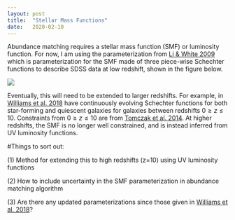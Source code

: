 ```yaml
---
layout: post
title:  "Stellar Mass Functions"
date:   2020-02-10
---
```



Abundance matching requires a stellar mass function (SMF) or luminosity function. For now, I am using the parameterization from <a href="https://ui.adsabs.harvard.edu/abs/2009MNRAS.398.2177L">Li & White 2009</a> which is parameterization for the SMF made of three piece-wise Schechter functions to describe SDSS data at low redshift, shown in the figure below.

<img src="{{ site.baseurl }}/assets/plots/SMF_Li2009.png">


Eventually, this will need to be extended to larger redshifts. For example, in <a href="https://ui.adsabs.harvard.edu/abs/2018ApJS..236...33W/abstract"> Williams et al. 2018</a> have continuously evolving Schechter functions for both star-forming and quiescent galaxies for galaxies between redshifts $0 \ge z \le 10$. Constraints from $0 \ge z \le 10$ are from <a href="https://ui.adsabs.harvard.edu/abs/2014ApJ...783...85T"> Tomczak et al. 2014</a>. At higher redshifts, the SMF is no longer well constrained, and is instead inferred from UV luminosity functions.


#Things to sort out:

(1) Method for extending this to high redshifts (z=10) using UV luminosity functions

(2) How to include uncertainty in the SMF parameterization in abundance matching algorithm

(3) Are there any updated parameterizations since those given in <a href="https://ui.adsabs.harvard.edu/abs/2018ApJS..236...33W/abstract"> Williams et al. 2018</a>?
